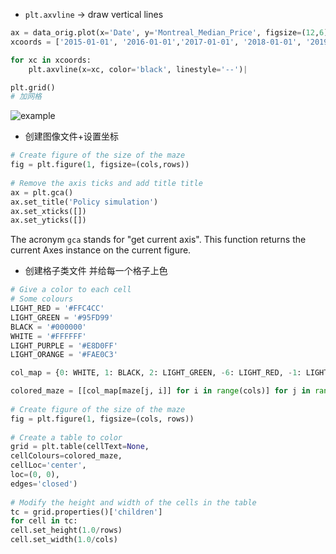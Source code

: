 - `plt.axvline` -> draw vertical lines
```python
ax = data_orig.plot(x='Date', y='Montreal_Median_Price', figsize=(12,6))
xcoords = ['2015-01-01', '2016-01-01','2017-01-01', '2018-01-01', '2019-01-01', '2020-01-01','2021-01-01']

for xc in xcoords:
	plt.axvline(x=xc, color='black', linestyle='--')|
```

```python
plt.grid()
# 加网格
```
![example](https://miro.medium.com/v2/resize:fit:1100/format:webp/1*iIlqAAYmTuXHZ5mUsDUjHw.png)

- 创建图像文件+设置坐标
```python
# Create figure of the size of the maze  
fig = plt.figure(1, figsize=(cols,rows))  
  
# Remove the axis ticks and add title title  
ax = plt.gca()  
ax.set_title('Policy simulation')  
ax.set_xticks([])  
ax.set_yticks([])
```
The acronym `gca` stands for "get current axis". This function returns the current Axes instance on the current figure.

- 创建格子类文件
并给每一个格子上色 
```python
# Give a color to each cell  
# Some colours  
LIGHT_RED = '#FFC4CC'  
LIGHT_GREEN = '#95FD99'  
BLACK = '#000000'  
WHITE = '#FFFFFF'  
LIGHT_PURPLE = '#E8D0FF'  
LIGHT_ORANGE = '#FAE0C3'

col_map = {0: WHITE, 1: BLACK, 2: LIGHT_GREEN, -6: LIGHT_RED, -1: LIGHT_RED}

colored_maze = [[col_map[maze[j, i]] for i in range(cols)] for j in range(rows)]  
  
# Create figure of the size of the maze  
fig = plt.figure(1, figsize=(cols, rows))  
  
# Create a table to color  
grid = plt.table(cellText=None,  
cellColours=colored_maze,  
cellLoc='center',  
loc=(0, 0),  
edges='closed')  
  
# Modify the height and width of the cells in the table  
tc = grid.properties()['children']  
for cell in tc:  
cell.set_height(1.0/rows)  
cell.set_width(1.0/cols)
```

